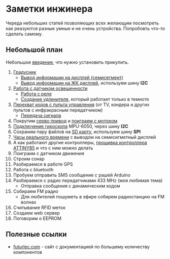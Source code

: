 # Заметки инжинера

Череда небольших статей позволяющих всех желающим посмотреть как реазуются разные умные и не очень устройства. Попробовть что-то сделать самому.

## Небольшой план

Небольшое [введение](notes/00-About-Arduino.md), что нужно установить прикупить.

01. [Градусник](notes/01-Thermometer.md)
    * [Вывод информации на дисплей (семисегмент)](notes/01p2-Thermometer-4d7s.md)
    * [Вывод информации на ЖК дисплей](notes/01p3-Termometer-i2c-lcd.md), используем шину **I2C**
01. [Работа с датчиком освещенности](notes/02-light-sensor.md)
    * [Работа с реле](notes/02-relay.md)
    * [Создание удлинителя](notes/02-light-sensor-with-relay.md), который работает только в темноте
01. [Перехват кодов с пульта управления](notes/03-irda-receiver.md) (от TV, кондера и других пультов с инфракрасным передатчиком)
    * [Передача сигнала](notes/03-irda-transmitter.md)
01. Покрутим [серво привод](notes/04-servo.md) и [поиграем с мотором](notes/04-connect-motor.md)
01. [Подключение гироскопа](notes/05-gyro.md) MPU-6050, через шину **I2C**
01. Сохраним пару файлов на [SD карту](notes/06-sd-card.md), используем шину **SPI**
01. [Часы реального времени](notes/07-rtc.md) с выводом на семисигметный дисплей
01. А как работают другие контроллеры, [прошивка контроллера ATTINY85](notes/08-attiny85.md) и что с ним можно делать
01. Поиграим с датчиком движения
01. Строим сонар
01. Разбираемся в работе GPS
01. Работа с bluetooth
01. Пробуем отправить SMS сообщение с рашей Arduino
01. Разбираемся с радио передатчиками 433 MHz (моя любимая тема)
    * Отправка сообщения с динамическим кодом
01. Собираем FM радио
    * Для любителей пошуметь в эфире собирем радиостанцию на FM волнах
01. Считывание RFID меток
01. Создаем web сервер
01. Поговорим о EEPROM

## Полезные ссылки

* [futurlec.com](https://www.futurlec.com/Components.shtml) - cайт с документацией по большему количеству компонентов
